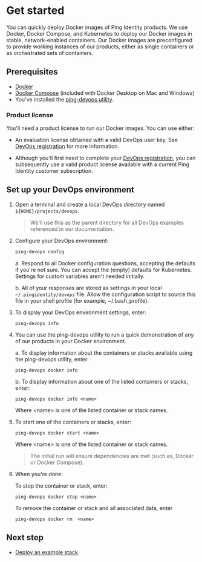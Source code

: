# Get started

You can quickly deploy Docker images of Ping Identity products. We use Docker, Docker Compose, and Kubernetes to deploy our Docker images in stable, network-enabled containers. Our Docker images are preconfigured to provide working instances of our products, either as single containers or as orchestrated sets of containers.  

## Prerequisites

* [Docker](https://docs.docker.com/install/)
* [Docker Compose](https://docs.docker.com/compose/install/) (included with Docker Desktop on Mac and Windows)
* You've installed the [ping-devops utility](pingDevopsUtil.md#installation).

### Product license

You'll need a product license to run our Docker images. You can use either:

* An evaluation license obtained with a valid DevOps user key. See [DevOps registration](devopsRegistration.md) for more information.
  
* Although you'll first need to complete your [DevOps registration](devopsRegistration.md), you can subsequently use a valid product license available with a current Ping Identity customer subscription. 

## Set up your DevOps environment

1. Open a terminal and create a local DevOps directory named `${HOME}/projects/devops`.

   > We'll use this as the parent directory for all DevOps examples referenced in our documentation.

2. Configure your DevOps environment:  

    ```bash
    ping-devops config
    ``` 

   a. Respond to all Docker configuration questions, accepting the defaults if you're not sure.  You can accept the (empty) defaults for Kubernetes. Settings for custom variables aren't needed initially.

   b. All of your responses are stored as settings in your local `~/.pingidentity/devops` file. Allow the configuration script to source this file in your shell profile (for example, ~/.bash_profile).

3. To display your DevOps environment settings, enter:

   ```shell
   ping-devops info
   ```

4. You can use the ping-devops utility to run a quick demonstration of any of our products in your Docker environment. 
   
   a. To display information about the containers or stacks available using the ping-devops utility, enter:

   ```shell
   ping-devops docker info
   ```

   b. To display information about one of the listed containers or stacks, enter:

   ```shell
   ping-devops docker info <name>
   ```

   Where &lt;name&gt; is one of the listed container or stack names.

5. To start one of the containers or stacks, enter:

    ```shell
    ping-devops docker start <name>
    ```

   Where &lt;name&gt; is one of the listed container or stack names.

     > The initial run will ensure dependencies are met (such as, Docker or Docker Compose).

6. When you're done:

   To stop the container or stack, enter:

    ```shell
    ping-devops docker stop <name>
    ```

    To remove the container or stack and all associated data, enter

    ```shell
    ping-devops docker rm  <name> 
    ```

## Next step

* [Deploy an example stack](getStartedWithGitRepo.md).

